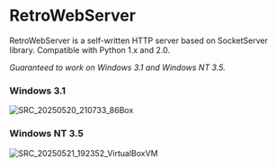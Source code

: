 # RetroWebServer
RetroWebServer is a self-written HTTP server based on SocketServer library. Compatible with Python 1.x and 2.0. 

_Guaranteed to work on Windows 3.1 and Windows NT 3.5._

### Windows 3.1
![SRC_20250520_210733_86Box](https://github.com/user-attachments/assets/5ceb7921-f30c-42ce-9aec-cb347124331d)

### Windows NT 3.5
![SRC_20250521_192352_VirtualBoxVM](https://github.com/user-attachments/assets/0707fb58-f88f-4372-a967-b353f696f5e3)
